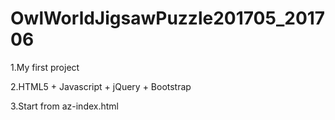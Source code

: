 # OwlWorldJigsawPuzzle201705_201706

1.My first project 

2.HTML5 + Javascript + jQuery + Bootstrap

3.Start from az-index.html
